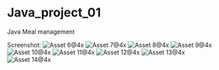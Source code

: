 # Java_project_01
Java Meal management

Screenshot:
![Asset 6@4x](https://user-images.githubusercontent.com/39647986/206314927-1e08ddd3-c5d5-45d0-99c3-66159f982e5b.png)
![Asset 7@4x](https://user-images.githubusercontent.com/39647986/206314949-44d5a8d7-7b32-4d4f-9d73-dc5b9153aa8a.png)
![Asset 8@4x](https://user-images.githubusercontent.com/39647986/206314992-7c6170db-d5a5-47ad-b1a9-37bec85f29e3.png)
![Asset 9@4x](https://user-images.githubusercontent.com/39647986/206315009-95197c52-db0b-424d-bc18-11be2ab631d0.png)
![Asset 10@4x](https://user-images.githubusercontent.com/39647986/206315017-4f1808c5-e395-478f-b4d7-5efddc524f93.png)
![Asset 11@4x](https://user-images.githubusercontent.com/39647986/206315031-530c0d81-20fb-492e-8829-021177f5cfea.png)
![Asset 12@4x](https://user-images.githubusercontent.com/39647986/206315044-8819cf7d-d7a4-411f-ae36-ce944f2d8236.png)
![Asset 13@4x](https://user-images.githubusercontent.com/39647986/206315062-45f3e0b8-2e9e-43f9-9ead-27107b06741c.png)
![Asset 14@4x](https://user-images.githubusercontent.com/39647986/206315070-ad8cfb2a-201b-4585-8482-c331fdb11128.png)
